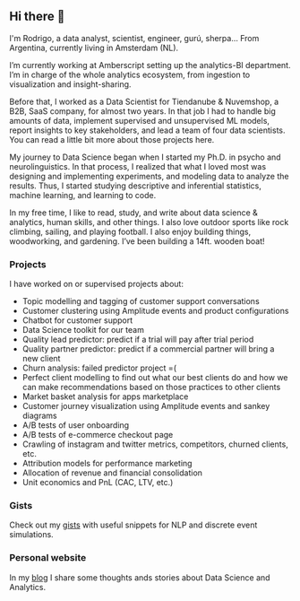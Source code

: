 ## Hi there 👋
I'm Rodrigo, a data analyst, scientist, engineer, gurú, sherpa... From Argentina, currently living in Amsterdam (NL).

I’m currently working at Amberscript setting up the analytics-BI department. I’m in charge of the whole analytics ecosystem, from ingestion to visualization and insight-sharing.

Before that, I worked as a Data Scientist for Tiendanube & Nuvemshop, a B2B, SaaS company, for almost two years. In that job I had to handle big amounts of data, implement supervised and unsupervised ML models, report insights to key stakeholders, and lead a team of four data scientists. You can read a little bit more about those projects here.

My journey to Data Science began when I started my Ph.D. in psycho and neurolinguistics. In that process, I realized that what I loved most was designing and implementing experiments, and modeling data to analyze the results. Thus, I started studying descriptive and inferential statistics, machine learning, and learning to code.

In my free time, I like to read, study, and write about data science & analytics, human skills, and other things. I also love outdoor sports like rock climbing, sailing, and playing football. I also enjoy building things, woodworking, and gardening. I’ve been building a 14ft. wooden boat!


### Projects

I have worked on or supervised projects about:
 - Topic modelling and tagging of customer support conversations
 - Customer clustering using Amplitude events and product configurations
 - Chatbot for customer support
 - Data Science toolkit for our team
 - Quality lead predictor: predict if a trial will pay after trial period
 - Quality partner predictor: predict if a commercial partner will bring a new client
 - Churn analysis: failed predictor project =(
 - Perfect client modelling to find out what our best clients do and how we can make recommendations based on those practices to other clients
 - Market basket analysis for apps marketplace
 - Customer journey visualization using Amplitude events and sankey diagrams
 - A/B tests of user onboarding
 - A/B tests of e-commerce checkout page
 - Crawling of instagram and twitter metrics, competitors, churned clients, etc.
 - Attribution models for performance marketing
 - Allocation of revenue and financial consolidation
 - Unit economics and PnL (CAC, LTV, etc.) 

### Gists 

Check out my [gists](https://gist.github.com/rloredo) with useful snippets for NLP and discrete event simulations.

### Personal website

In my [blog](https://whatido.com.ar) I share some thoughts ands stories about Data Science and Analytics.

